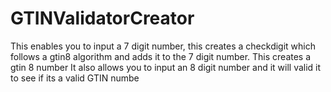 # GTINValidatorCreator
This enables you to input a 7 digit number, this creates a checkdigit which follows a gtin8 algorithm and adds it to the 7 digit number. This creates a gtin 8 number
It also allows you to input an 8 digit number and it will valid it to see if its a valid GTIN numbe
